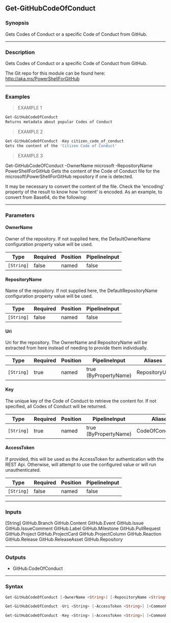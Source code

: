 Get-GitHubCodeOfConduct
-----------------------

### Synopsis
Gets Codes of Conduct or a specific Code of Conduct from GitHub.

---

### Description

Gets Codes of Conduct or a specific Code of Conduct from GitHub.

The Git repo for this module can be found here: http://aka.ms/PowerShellForGitHub

---

### Examples
> EXAMPLE 1

```PowerShell
Get-GitHubCodeOfConduct
Returns metadata about popular Codes of Conduct
```
> EXAMPLE 2

```PowerShell
Get-GitHubCodeOfConduct -Key citizen_code_of_conduct
Gets the content of the 'Citizen Code of Conduct'
```
> EXAMPLE 3

Get-GitHubCodeOfConduct -OwnerName microsoft -RepositoryName PowerShellForGitHub
Gets the content of the Code of Conduct file for the microsoft\PowerShellForGitHub repository
if one is detected.

It may be necessary to convert the content of the file.  Check the 'encoding' property of
the result to know how 'content' is encoded.  As an example, to convert from Base64, do
the following:

[System.Text.Encoding]::UTF8.GetString([System.Convert]::FromBase64String($result.content))

---

### Parameters
#### **OwnerName**
Owner of the repository.
If not supplied here, the DefaultOwnerName configuration property value will be used.

|Type      |Required|Position|PipelineInput|
|----------|--------|--------|-------------|
|`[String]`|false   |named   |false        |

#### **RepositoryName**
Name of the repository.
If not supplied here, the DefaultRepositoryName configuration property value will be used.

|Type      |Required|Position|PipelineInput|
|----------|--------|--------|-------------|
|`[String]`|false   |named   |false        |

#### **Uri**
Uri for the repository.
The OwnerName and RepositoryName will be extracted from here instead of needing to provide
them individually.

|Type      |Required|Position|PipelineInput        |Aliases      |
|----------|--------|--------|---------------------|-------------|
|`[String]`|true    |named   |true (ByPropertyName)|RepositoryUrl|

#### **Key**
The unique key of the Code of Conduct to retrieve the content for.  If not specified, all
Codes of Conduct will be returned.

|Type      |Required|Position|PipelineInput        |Aliases         |
|----------|--------|--------|---------------------|----------------|
|`[String]`|true    |named   |true (ByPropertyName)|CodeOfConductKey|

#### **AccessToken**
If provided, this will be used as the AccessToken for authentication with the
REST Api.  Otherwise, will attempt to use the configured value or will run unauthenticated.

|Type      |Required|Position|PipelineInput|
|----------|--------|--------|-------------|
|`[String]`|false   |named   |false        |

---

### Inputs
[String]
GitHub.Branch
GitHub.Content
GitHub.Event
GitHub.Issue
GitHub.IssueComment
GitHub.Label
GitHub.Milestone
GitHub.PullRequest
GitHub.Project
GitHub.ProjectCard
GitHub.ProjectColumn
GitHub.Reaction
GitHub.Release
GitHub.ReleaseAsset
GitHub.Repository

---

### Outputs
* GitHub.CodeOfConduct

---

### Syntax
```PowerShell
Get-GitHubCodeOfConduct [-OwnerName <String>] [-RepositoryName <String>] [-AccessToken <String>] [<CommonParameters>]
```
```PowerShell
Get-GitHubCodeOfConduct -Uri <String> [-AccessToken <String>] [<CommonParameters>]
```
```PowerShell
Get-GitHubCodeOfConduct -Key <String> [-AccessToken <String>] [<CommonParameters>]
```
